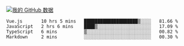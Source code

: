 [![我的 GitHub 数据](https://github-readme-stats.vercel.app/api?username=unbrain&?theme=dark)]()

<!--START_SECTION:waka-->
```text
Vue.js       10 hrs 5 mins   ████████████████████▒░░░░   81.66 % 
JavaScript   2 hrs 6 mins    ████▒░░░░░░░░░░░░░░░░░░░░   17.09 % 
TypeScript   6 mins          ▒░░░░░░░░░░░░░░░░░░░░░░░░   00.82 % 
Markdown     2 mins          ░░░░░░░░░░░░░░░░░░░░░░░░░   00.30 % 
```
<!--END_SECTION:waka-->
